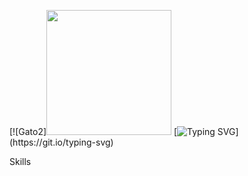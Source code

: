 [![Gato2]<img src="https://github.com/user-attachments/assets/404f4406-090a-4678-9f38-d2a7947d9b12" width="200" />
[![Typing SVG](https://readme-typing-svg.demolab.com?font=Fira+Code&pause=1000&color=7715F7&center=true&width=445&lines=SEJAM+BEM+VINDOS!)](https://git.io/typing-svg)

Skills


<!--
**Quelzinha89/Quelzinha89** is a ✨ _special_ ✨ repository because its `README.md` (this file) appears on your GitHub profile.

Here are some ideas to get you started:

- 🔭 I’m currently working on ...
- 🌱 I’m currently learning ...
- 👯 I’m looking to collaborate on ...
- 🤔 I’m looking for help with ...
- 💬 Ask me about ...
- 📫 How to reach me: ...
- 😄 Pronouns: ...
- ⚡ Fun fact: ...
-->
